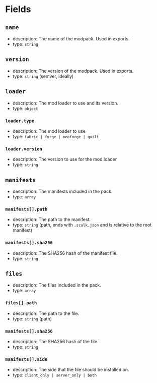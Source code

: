 # Fields

## `name`

- description: The name of the modpack. Used in exports.
- type: `string`

## `version`

- description: The version of the modpack. Used in exports.
- type: `string` (semver, ideally)

## `loader`

- description: The mod loader to use and its version.
- type: `object`

### `loader.type`

- description: The mod loader to use
- type: `fabric | forge | neoforge | quilt`

### `loader.version`

- description: The version to use for the mod loader
- type: `string`

## `manifests`

- description: The manifests included in the pack.
- type: `array`

### `manifests[].path`

- description: The path to the manifest.
- type: `string` (path, ends with `.sculk.json` and is relative to the root manifest) 

### `manifests[].sha256`

- description: The SHA256 hash of the manifest file.
- type: `string` 

## `files`

- description: The files included in the pack.
- type: `array`

### `files[].path`

- description: The path to the file.
- type: `string` (path) 

### `manifests[].sha256`

- description: The SHA256 hash of the file.
- type: `string` 

### `manifests[].side`

- description: The side that the file should be installed on.
- type: `client_only | server_only | both`
